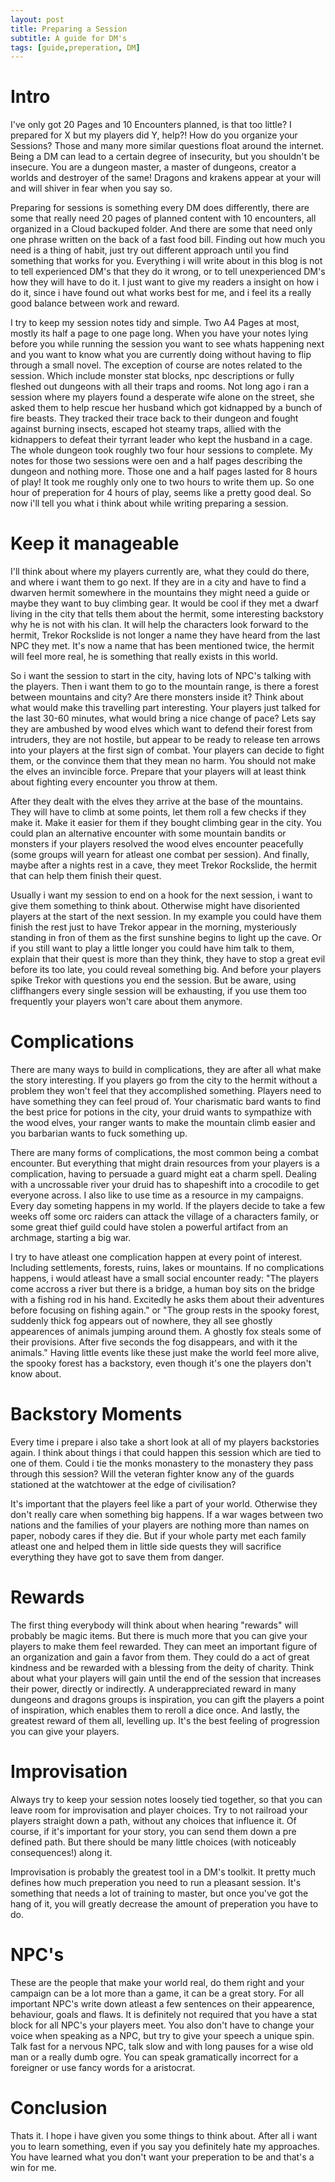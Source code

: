 ```yaml
---
layout: post
title: Preparing a Session
subtitle: A guide for DM's
tags: [guide,preperation, DM]
---
```


# Intro
I've only got 20 Pages and 10 Encounters planned, is that too little? I prepared for X but my players did Y, help?! How do you organize your Sessions? 
Those and many more similar questions float around the internet. Being a DM can lead to a certain degree of insecurity, but you shouldn't be insecure. You are a dungeon master, a master of dungeons, creator a worlds and destroyer of the same! Dragons and krakens appear at your will and will shiver in fear when you say so. 

Preparing for sessions is something every DM does differently, there are some that really need 20 pages of planned content with 10 encounters, all organized in a Cloud backuped folder. And there are some that need only one phrase written on the back of a fast food bill. Finding out how much you need is a thing of habit, just try out different approach until you find something that works for you. Everything i will write about in this blog is not to tell experienced DM's that they do it wrong, or to tell unexperienced DM's how they will have to do it. I just want to give my readers a insight on how i do it, since i have found out what works best for me, and i feel its a really good balance between work and reward. 

I try to keep my session notes tidy and simple. Two A4 Pages at most, mostly its half a page to one page long. When you have your notes lying before you while running the session you want to see whats happening next and you want to know what you are currently doing without having to flip through a small novel. 
The exception of course are notes related to the session. Which include monster stat blocks, npc descriptions or fully fleshed out dungeons with all their traps and rooms.
Not long ago i ran a session where my players found a desperate wife alone on the street, she asked them to help rescue her husband which got kidnapped by a bunch of fire beasts. They tracked their trace back to their dungeon and fought against burning insects, escaped hot steamy traps, allied with the kidnappers to defeat their tyrrant leader who kept the husband in a cage. The whole dungeon took roughly two four hour sessions to complete. 
My notes for those two sessions were oen and a half pages describing the dungeon and nothing more. Those one and a half pages lasted for 8 hours of play! It took me roughly only one to two hours to write them up. So one hour of preperation for 4 hours of play, seems like a pretty good deal. So now i'll tell you what i think about while writing preparing a session.

# Keep it manageable
I'll think about where my players currently are, what they could do there, and where i want them to go next. 
If they are in a city and have to find a dwarven hermit somewhere in the mountains they might need a guide or maybe they want to buy climbing gear. It would be cool if they met a dwarf living in the city that tells them about the hermit, some interesting backstory why he is not with his clan. It will help the characters look forward to the hermit, Trekor Rockslide is not longer a name they have heard from the last NPC they met. It's now a name that has been mentioned twice, the hermit will feel more real, he is something that really exists in this world.

So i want the session to start in the city, having lots of NPC's talking with the players. Then i want them to go to the mountain range, is there a forest between mountains and city? Are there monsters inside it? Think about what would make this travelling part interesting. Your players just talked for the last 30-60 minutes, what would bring a nice change of pace? Lets say they are ambushed by wood elves which want to defend their forest from intruders, they are not hostile, but appear to be ready to release ten arrows into your players at the first sign of combat. Your players can decide to fight them, or the convince them that they mean no harm. You should not make the elves an invincible force. Prepare that your players will at least think about fighting every encounter you throw at them.

After they dealt with the elves they arrive at the base of the mountains. They will have to climb at some points, let them roll a few checks if they make it. Make it easier for them if they bought climbing gear in the city. You could plan an alternative encounter with some mountain bandits or monsters if your players resolved the wood elves encounter peacefully (some groups will yearn for atleast one combat per session). And finally, maybe after a nights rest in a cave, they meet Trekor Rockslide, the hermit that can help them finish their quest.

Usually i want my session to end on a hook for the next session, i want to give them something to think about. Otherwise might have disoriented players at the start of the next session. In my example you could have them finish the rest just to have Trekor appear in the morning, mysteriously standing in fron of them as the first sunshine begins to light up the cave. Or if you still want to play a little longer you could have him talk to them, explain that their quest is more than they think, they have to stop a great evil before its too late, you could reveal something big. And before your players spike Trekor with questions you end the session. But be aware, using cliffhangers every single session will be exhausting, if you use them too frequently your players won't care about them anymore.

# Complications
There are many ways to build in complications, they are after all what make the story interesting. If you players go from the city to the hermit without a problem they won't feel that they accomplished something. Players need to have something they can feel proud of. Your charismatic bard wants to find the best price for potions in the city, your druid wants to sympathize with the wood elves, your ranger wants to make the mountain climb easier and you barbarian wants to fuck something up. 

There are many forms of complications, the most common being a combat encounter. But everything that might drain resources from your players is a complication, having to persuade a guard might eat a charm spell. Dealing with a uncrossable river your druid has to shapeshift into a crocodile to get everyone across. I also like to use time as a resource in my campaigns. Every day someting happens in my world. If the players decide to take a few weeks off some orc raiders can attack the village of a characters family, or some great thief guild could have stolen a powerful artifact from an archmage, starting a big war. 

I try to have atleast one complication happen at every point of interest. Including settlements, forests, ruins, lakes or mountains. If no complications happens, i would atleast have a small social encounter ready: "The players come accross a river but there is a bridge, a human boy sits on the bridge with a fishing rod in his hand. Excitedly he asks them about their adventures before focusing on fishing again." or "The group rests in the spooky forest, suddenly thick fog appears out of nowhere, they all see ghostly appearences of animals jumping around them. A ghostly fox steals some of their provisions. After five seconds the fog disappears, and with it the animals."
Having little events like these just make the world feel more alive, the spooky forest has a backstory, even though it's one the players don't know about.

# Backstory Moments
Every time i prepare i also take a short look at all of my players backstories again. I think about things i that could happen this session which are tied to one of them. Could i tie the monks monastery to the monastery they pass through this session? Will the veteran fighter know any of the guards stationed at the watchtower at the edge of civilisation?

It's important that the players feel like a part of your world. Otherwise they don't really care when something big happens. If a war wages between two nations and the families of your players are nothing more than names on paper, nobody cares if they die. But if your whole party met each family atleast one and helped them in little side quests they will sacrifice everything they have got to save them from danger.

# Rewards
The first thing everybody will think about when hearing "rewards" will probably be magic items. But there is much more that you can give your players to make them feel rewarded. They can meet an important figure of an organization and gain a favor from them. They could do a act of great kindness and be rewarded with a blessing from the deity of charity. Think about what your players will gain until the end of the session that increases their power, directly or indirectly. A underappreciated reward in many dungeons and dragons groups is inspiration, you can gift the players a point of inspiration, which enables them to reroll a dice once. And lastly, the greatest reward of them all, levelling up. It's the best feeling of progression you can give your players.

# Improvisation
Always try to keep your session notes loosely tied together, so that you can leave room for improvisation and player choices. Try to not railroad your players straight down a path, without any choices that influence it. Of course, if it's important for your story, you can send them down a pre defined path. But there should be many little choices (with noticeably consequences!) along it.

Improvisation is probably the greatest tool in a DM's toolkit. It pretty much defines how much preperation you need to run a pleasant session. It's something that needs a lot of training to master, but once you've got the hang of it, you will greatly decrease the amount of preperation you have to do.

# NPC's
These are the people that make your world real, do them right and your campaign can be a lot more than a game, it can be a great story. For all important NPC's write down atleast a few sentences on their appearence, behaviour, goals and flaws. It is definitely not required that you have a stat block for all NPC's your players meet. You also don't have to change your voice when speaking as a NPC, but try to give your speech a unique spin. Talk fast for a nervous NPC, talk slow and with long pauses for a wise old man or a really dumb ogre. You can speak gramatically incorrect for a foreigner or use fancy words for a aristocrat. 

# Conclusion
Thats it. I hope i have given you some things to think about. After all i want you to learn something, even if you say you definitely hate my approaches. You have learned what you don't want your preperation to be and that's a win for me.